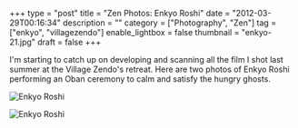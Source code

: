 +++
type = "post"
title = "Zen Photos: Enkyo Roshi"
date = "2012-03-29T00:16:34"
description = ""
category = ["Photography", "Zen"]
tag = ["enkyo", "villagezendo"]
enable_lightbox = false
thumbnail = "enkyo-21.jpg"
draft = false
+++

<p>I'm starting to catch up on developing and scanning all the film I shot
last summer at the Village Zendo's retreat. Here are two photos of Enkyo
Roshi performing an Oban ceremony to calm and satisfy the hungry ghosts.</p>
<p><img style="display:block; margin-left:auto; margin-right:auto;" src="enkyo.jpg" title="Enkyo Roshi" /></p>
<p><img style="display:block; margin-left:auto; margin-right:auto;" src="enkyo-21.jpg" title="Enkyo Roshi" /></p>
